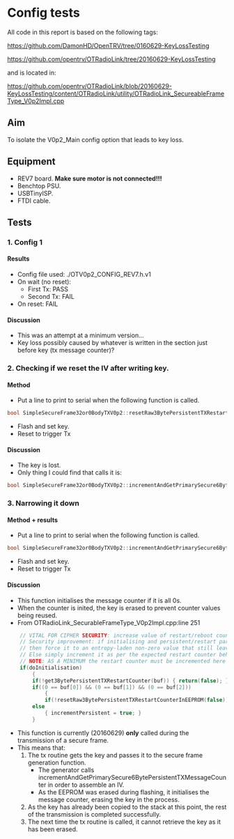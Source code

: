 # Config tests
All code in this report is based on the following tags:

https://github.com/DamonHD/OpenTRV/tree/0160629-KeyLossTesting

https://github.com/opentrv/OTRadioLink/tree/20160629-KeyLossTesting

and is located in:

https://github.com/opentrv/OTRadioLink/blob/20160629-KeyLossTesting/content/OTRadioLink/utility/OTRadioLink_SecureableFrameType_V0p2Impl.cpp

## Aim
To isolate the V0p2_Main config option that leads to key loss.

## Equipment
- REV7 board. **Make sure motor is not connected!!!**
- Benchtop PSU.
- USBTinyISP.
- FTDI cable.

## Tests
### 1. Config 1
#### Results
- Config file used: ./OTV0p2_CONFIG_REV7.h.v1
- On wait (no reset):
    - First Tx: PASS
    - Second Tx: FAIL
- On reset: FAIL

#### Discussion
- This was an attempt at a minimum version...
- Key loss possibly caused by whatever is written in the section just before key (tx message counter)?

### 2. Checking if we reset the IV after writing key.
#### Method
- Put a line to print to serial when the following function is called.
```cpp
bool SimpleSecureFrame32or0BodyTXV0p2::resetRaw3BytePersistentTXRestartCounterInEEPROM(const bool allZeros)
```
- Flash and set key.
- Reset to trigger Tx

#### Discussion
- The key is lost.
- Only thing I could find that calls it is:
```cpp
bool SimpleSecureFrame32or0BodyTXV0p2::incrementAndGetPrimarySecure6BytePersistentTXMessageCounter(uint8_t *const buf)
```


### 3. Narrowing it down
#### Method + results
- Put a line to print to serial when the following function is called.
```cpp
bool SimpleSecureFrame32or0BodyTXV0p2::incrementAndGetPrimarySecure6BytePersistentTXMessageCounter(uint8_t *const buf)
```
- Flash and set key.
- Reset to trigger Tx

#### Discussion
- This function initialises the message counter if it is all 0s.
- When the counter is inited, the key is erased to prevent counter values being reused.
- From OTRadioLink_SecurableFrameType_V0p2Impl.cpp:line 251
``` cpp
    // VITAL FOR CIPHER SECURITY: increase value of restart/reboot counter before first use after (re)boot.
    // Security improvement: if initialising and persistent/restart part is all zeros
    // then force it to an entropy-laden non-zero value that still leaves most of its lifetime.
    // Else simply increment it as per the expected restart counter behaviour.
    // NOTE: AS A MINIMUM the restart counter must be incremented here on initialisation.
    if(doInitialisation)
        {
        if(!get3BytePersistentTXRestartCounter(buf)) { return(false); }
        if((0 == buf[0]) && (0 == buf[1]) && (0 == buf[2]))
            {
            if(!resetRaw3BytePersistentTXRestartCounterInEEPROM(false)) { return(false); } } // The key is erased in this function call.
        else
            { incrementPersistent = true; }
        }
```
- This function is currently (20160629) **only** called during the transmission of a secure frame.
- This means that:
    1. The tx routine gets the key and passes it to the secure frame generation function.
        - The generator calls incrementAndGetPrimarySecure6BytePersistentTXMessageCounter in order to assemble an IV.
        - As the EEPROM was erased during flashing, it initialises the message counter, erasing the key in the process.
    2. As the key has already been copied to the stack at this point, the rest of the transmission is completed successfully.
    3. The next time the tx routine is called, it cannot retrieve the key as it has been erased.

        


